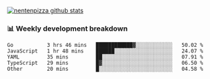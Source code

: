 [![nentenpizza github stats](https://github-readme-stats.vercel.app/api?username=nentenpizza&count_private=true)](https://github.com/anuraghazra/github-readme-stats)

### 📊 Weekly development breakdown
<!--START_SECTION:waka-->

```text
Go           3 hrs 46 mins   ████████████▓░░░░░░░░░░░░   50.02 %
JavaScript   1 hr 48 mins    ██████░░░░░░░░░░░░░░░░░░░   24.07 %
YAML         35 mins         ██░░░░░░░░░░░░░░░░░░░░░░░   07.91 %
TypeScript   29 mins         █▓░░░░░░░░░░░░░░░░░░░░░░░   06.50 %
Other        20 mins         █░░░░░░░░░░░░░░░░░░░░░░░░   04.58 %
```

<!--END_SECTION:waka-->

